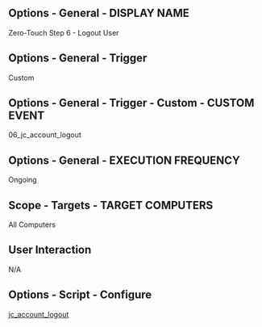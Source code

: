 ## Options - General - DISPLAY NAME

Zero-Touch Step 6 - Logout User

## Options - General - Trigger

Custom

## Options - General - Trigger - Custom - CUSTOM EVENT

06_jc_account_logout

## Options - General - EXECUTION FREQUENCY

Ongoing

## Scope - Targets - TARGET COMPUTERS

All Computers

## User Interaction

N/A

## Options - Script - Configure
[jc_account_logout](https://github.com/TheJumpCloud/support/blob/master/zero-touch/Jamf%20Pro/scripts/jc_account_logout.md)